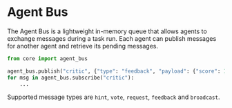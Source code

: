 # Agent Bus

The Agent Bus is a lightweight in-memory queue that allows agents to exchange
messages during a task run. Each agent can publish messages for another agent and
retrieve its pending messages.

```python
from core import agent_bus

agent_bus.publish("critic", {"type": "feedback", "payload": {"score": 1.0}})
for msg in agent_bus.subscribe("critic"):
    ...
```

Supported message types are `hint`, `vote`, `request`, `feedback` and `broadcast`.
